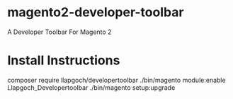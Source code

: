 # magento2-developer-toolbar
A Developer Toolbar For Magento 2

# Install Instructions #
composer require llapgoch/developertoolbar
./bin/magento module:enable Llapgoch_Developertoolbar
./bin/magento setup:upgrade
